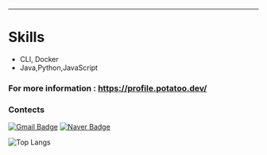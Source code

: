 ----------------------------------- 




# Skills
* CLI, Docker
* Java,Python,JavaScript

### For more information : https://profile.potatoo.dev/

### Contects
[![Gmail Badge](https://img.shields.io/badge/Gmail-d14836?style=flat-square&logo=Gmail&logoColor=white&link=mailto:junguYY0809@gmail.com)](mailto:junguYY0809@gmail.com) [![Naver Badge](https://img.shields.io/badge/Naver-03C75A?style=flat-square&logo=Naver&logoColor=white&link=mailto:jungu0416@naver.com)](mailto:jungu0416@naver.com)

![Top Langs](https://github-readme-stats.vercel.app/api/top-langs/?username=jungu0416&layout=compact&theme=gruvbox)
